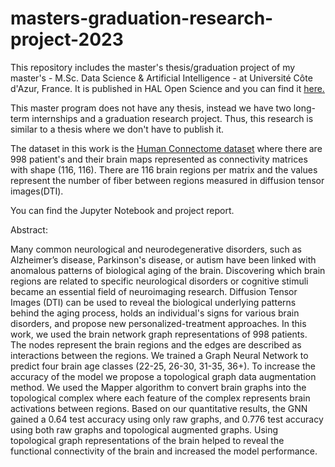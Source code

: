 # masters-graduation-research-project-2023

This repository includes the master's thesis/graduation project of my master's - M.Sc. Data Science & Artificial Intelligence - at Université Côte d'Azur, France. It is published in HAL Open Science and you can find it [here.](https://hal.science/hal-04182931)

This master program does not have any thesis, instead we have two long-term internships and a graduation research project. Thus, this research is similar to a thesis where we don't have to publish it.

The dataset in this work is the [Human Connectome dataset](https://wiki.humanconnectome.org/display/PublicData/HCP-YA+Data+Dictionary-+Updated+for+the+1200+Subject+Release#HCPYADataDictionaryUpdatedforthe1200SubjectRelease) where there are 998 patient's and their brain maps represented as connectivity matrices with shape (116, 116). There are 116 brain regions per matrix and the values represent the number of fiber between regions measured in diffusion tensor images(DTI). 

You can find the Jupyter Notebook and project report. 

Abstract:

Many common neurological and neurodegenerative disorders, such as Alzheimer’s disease, Parkinson's disease, or autism have been linked with anomalous patterns of biological aging of
the brain. Discovering which brain regions are related to specific neurological disorders or cognitive stimuli became an essential field of neuroimaging research. Diffusion Tensor Images (DTI) can be used to reveal the biological underlying patterns behind the aging process, holds an individual's signs for various brain disorders, and
propose new personalized-treatment approaches. In this work, we used the brain network graph representations of 998 patients. The nodes represent the brain regions and the edges are described as interactions between the regions. We trained a Graph Neural Network to predict four brain age classes (22-25, 26-30, 31-35, 36+). To increase the accuracy of the model we propose a topological graph data augmentation method. We used the Mapper algorithm to convert brain graphs into the topological complex where each feature of the complex represents brain activations between regions. Based on our quantitative results, the GNN gained a 0.64 test accuracy using only raw graphs, and 0.776 test accuracy using both raw graphs and topological augmented graphs. Using topological graph representations of the brain helped to reveal the functional connectivity of the brain and increased the model performance.
